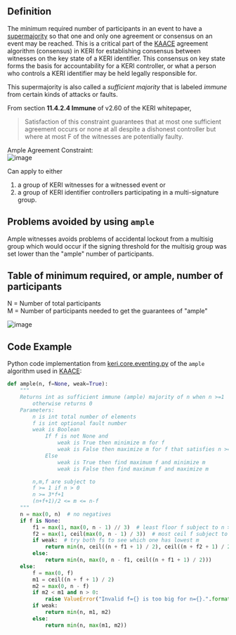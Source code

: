 ## Definition

The minimum required number of participants in an event to have a [supermajority](supermajority) so that one and only one agreement or consensus on an event may be reached. This is a critical part of the [KAACE](KAACE) agreement algorithm (consensus) in KERI for establishing consensus between witnesses on the key state of a KERI identifier. This consensus on key state forms the basis for accountability for a KERI controller, or what a person who controls a KERI identifier may be held legally responsible for.

This supermajority is also called a _sufficient majority_ that is labeled _immune_ from certain kinds of attacks or faults. 

From section **11.4.2.4 Immune** of v2.60 of the KERI whitepaper, 
> Satisfaction of this constraint guarantees that at most one sufficient agreement occurs or none at
all despite a dishonest controller but where at most F of the witnesses are potentially faulty.

Ample Agreement Constraint:   
![image](https://github.com/WebOfTrust/WOT-terms/assets/65027257/5c8733c1-4370-420c-83f0-f6e778a6b68f)

Can apply to either

1) a group of KERI witnesses for a witnessed event or 
2) a group of KERI identifier controllers participating in a multi-signature group.

## Problems avoided by using `ample`

Ample witnesses avoids problems of accidental lockout from a multisig group which would occur if the signing threshold for the multisig group was set lower than the "ample" number of participants.

## Table of minimum required, or ample, number of participants

N = Number of total participants  
M = Number of participants needed to get the guarantees of "ample"

![image](https://github.com/WebOfTrust/WOT-terms/assets/65027257/01363aeb-7055-4413-bbc4-8f89325e703a)

## Code Example

Python code implementation from [keri.core.eventing.py](https://github.com/WebOfTrust/keripy/blob/development/src/keri/core/eventing.py) of the `ample` algorithm used in [KAACE](KAACE):

```python
def ample(n, f=None, weak=True):
    """
    Returns int as sufficient immune (ample) majority of n when n >=1
        otherwise returns 0
    Parameters:
        n is int total number of elements
        f is int optional fault number
        weak is Boolean
            If f is not None and
                weak is True then minimize m for f
                weak is False then maximize m for f that satisfies n >= 3*f+1
            Else
                weak is True then find maximum f and minimize m
                weak is False then find maximum f and maximize m

        n,m,f are subject to
        f >= 1 if n > 0
        n >= 3*f+1
        (n+f+1)/2 <= m <= n-f
    """
    n = max(0, n)  # no negatives
    if f is None:
        f1 = max(1, max(0, n - 1) // 3)  # least floor f subject to n >= 3*f+1
        f2 = max(1, ceil(max(0, n - 1) / 3))  # most ceil f subject to n >= 3*f+1
        if weak:  # try both fs to see which one has lowest m
            return min(n, ceil((n + f1 + 1) / 2), ceil((n + f2 + 1) / 2))
        else:
            return min(n, max(0, n - f1, ceil((n + f1 + 1) / 2)))
    else:
        f = max(0, f)
        m1 = ceil((n + f + 1) / 2)
        m2 = max(0, n - f)
        if m2 < m1 and n > 0:
            raise ValueError("Invalid f={} is too big for n={}.".format(f, n))
        if weak:
            return min(n, m1, m2)
        else:
            return min(n, max(m1, m2))
```
